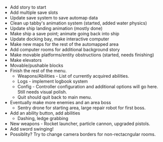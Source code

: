   * Add story to start
  * Add multiple save slots
  * Update save system to save automap data
  * Clean up tabby's animation system (started, added water physics)
  * Update ship landing animation (mostly done)
  * Make ship a save point; animate going back into ship
  * Update docking bay, make interactive computer
  * Make new maps for the rest of the automapped area
  * Add computer rooms for additional background story
  * Make movable platforms/entity obstructions (started, needs finishing)
  * Make elevators
  * Movable/pushable blocks
  * Finish the rest of the menu.
    * Weapons/Abilities - List of currently acquired abilities.
    * Logs - implement logbook system
    * Config - Controller configuration and additional options will go here. Still needs visual polish.
    * Quit should quit back to main menu.
  * Eventually make more enemies and an area boss
    * Sentry drone for starting area, large repair robot for first boss.
  * Add an ability button, add abilities
    * Dashing, ledge grabbing
  * New weapons - Rocket launcher, particle cannon, upgraded pistols.
  * Add sword swinging!
  * Possiblity? Try to change camera borders for non-rectacngular rooms.